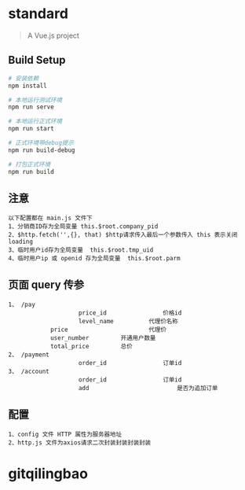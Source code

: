 # standard

> A Vue.js project

## Build Setup

``` bash
# 安装依赖
npm install

# 本地运行测试环境
npm run serve

# 本地运行正式环境
npm run start

# 正式环境带debug提示
npm run build-debug

# 打包正式环境
npm run build

```

## 注意

	以下配置都在 main.js 文件下
	1、分销商ID存为全局变量 this.$root.company_pid
	2、$http.fetch('',{}, that) $http请求传入最后一个参数传入 this 表示关闭loading
	3、临时用户id存为全局变量  this.$root.tmp_uid
	4、临时用户ip 或 openid 存为全局变量  this.$root.parm

## 页面 query 传参
	
	1、 /pay   	
						price_id 				价格id
						level_name			代理价名称
		        price						代理价
		        user_number 		开通用户数量
		        total_price 		总价
	2、 /payment
						order_id				订单id
	3、 /account
						order_id				订单id
						add 						是否为追加订单

## 配置

	1、config 文件 HTTP 属性为服务器地址
	2、http.js 文件为axios请求二次封装封装封装封装  
# gitqilingbao
